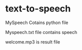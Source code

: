 # text-to-speech

MySpeech Cotains python file

Myspeech.txt file contains speech 

welcome.mp3 is result file
